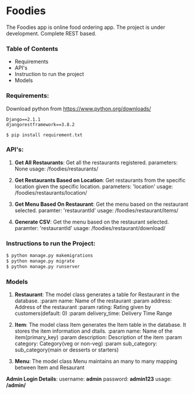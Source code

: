# Foodies

The Foodies app is online food ordering app. The project is under development. Complete REST based.

### Table of Contents
  - Requirements
  - API's
  - Instruction to run the project
  - Models

### Requirements:
Download python from https://www.python.org/downloads/

    Django==2.1.1
    djangorestframework==3.8.2
    
    $ pip install requirement.txt

### API's:
1. **Get All Restaurants**:
    Get all the restaurants registered.
    parameters: None
    usage: /foodies/restaurants/

2. **Get Restaurants Based on Location**:
    Get restaurants from the specific location given the specific location.
    parameters: 'location'
    usage: /foodies/restaurants/location/

3. **Get Menu Based On Restaurant**:
    Get the menu based on the restaurant selected.
    paramter: 'restaurantId'
    usage: /foodies/restaurant/items/

4. **Generate CSV**:
    Get the menu based on the restaurant selected.
    paramter: 'restaurantId'
    usage: /foodies/restaurant/download/

### Instructions to run the Project:
```sh
$ python manage.py makemigrations
$ python manage.py migrate
$ python manage.py runserver
```


### Models
1.  **Restaurant**:
    The model class generates a table for Restaurant in the database.
    :param name: Name of the restaurant
    :param address: Address of the restaurant
    :param rating: Rating given by customers(default: 0)
    :param delivery_time: Delivery Time Range

2.  **Item**:
    The model class Item generates the Item table in the database. It stores the
    item information and dtails.
    :param name: Name of the item(primary_key)
    :param description: Description of the item
    :param category: Category(veg or non-veg)
    :param sub_category: sub_category(main or desserts or starters)  

3. **Menu**:
    The model class Menu maintains an many to many mapping between Item and
    Resaurant

**Admin Login Details**:
username: **admin**
password: **admin123**
usage: **/admin/**